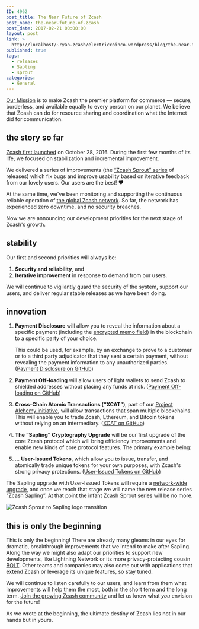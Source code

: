 ```yaml
---
ID: 4962
post_title: The Near Future of Zcash
post_name: the-near-future-of-zcash
post_date: 2017-02-21 00:00:00
layout: post
link: >
  http://localhost/~ryan.zcash/electriccoinco-wordpress/blog/the-near-future-of-zcash/
published: true
tags:
  - releases
  - Sapling
  - sprout
categories:
  - General
---
```

<p><a class="reference external" href="/blog/helloworld/">Our Mission</a> is to make Zcash the premier platform for commerce — secure, borderless, and available equally to every person on our planet. We believe that Zcash can do for resource sharing and coordination what the Internet did for communication.</p>
<div class="section" id="the-story-so-far">
<h2>the story so far</h2>
<p><a class="reference external" href="/blog/zcash-begins/">Zcash first launched</a> on October 28, 2016. During the first few months of its life, we focused on stabilization and incremental improvement.</p>
<p>We delivered a series of improvements (the <a class="reference external" href="/blog/tag/releases/">“Zcash Sprout” series</a> of releases) which fix bugs and improve usability based on iterative feedback from our lovely users. Our users are the best! ❤</p>
<p>At the same time, we've been monitoring and supporting the continuous reliable operation of <a class="reference external" href="https://zcha.in/network">the global Zcash network</a>. So far, the network has experienced zero downtime, and no security breaches.</p>
<p>Now we are announcing our development priorities for the next stage of Zcash's growth.</p>
<p><!-- We intend for Zcash to evolve faster than Bitcoin does but slower than Ethereum. We believe this will yield a good compromise of stability and innovation. --></p>
</div>
<div class="section" id="stability">
<h2>stability</h2>
<p>Our first and second priorities will always be:</p>
<ol class="arabic simple">
<li><strong>Security and reliability</strong>, and</li>
<li><strong>Iterative improvement</strong> in response to demand from our users.</li>
</ol>
<p>We will continue to vigilantly guard the security of the system, support our users, and deliver regular stable releases as we have been doing.</p>
</div>
<div class="section" id="innovation">
<h2>innovation</h2>
<ol class="arabic">
<li>
<p class="first"><strong>Payment Disclosure</strong> will allow you to reveal the information about a specific payment (including the <a class="reference external" href="/blog/encrypted-memo-field/">encrypted memo field</a>) in the blockchain to a specific party of your choice.</p>
<p>This could be used, for example, by an exchange to prove to a customer or to a third party adjudicator that they sent a certain payment, without revealing the payment information to any unauthorized parties. (<a class="reference external" href="https://github.com/zcash/zcash/issues/2036">Payment Disclosure on GitHub</a>)</li>
<li>
<p class="first"><strong>Payment Off-loading</strong> will allow users of light wallets to send Zcash to shielded addresses without placing any funds at risk. (<a class="reference external" href="https://github.com/zcash/zips/issues/104">Payment Off-loading on GitHub</a>)</p>
</li>
<li>
<p class="first"><strong>Cross-Chain Atomic Transactions (“XCAT”)</strong>, part of our <a class="reference external" href="https://forum.z.cash/t/there-are-three-different-flavors-of-project-alchemy/13963">Project Alchemy initiative</a>, will allow transactions that span multiple blockchains. This will enable you to trade Zcash, Ethereum, and Bitcoin tokens without relying on an intermediary. (<a class="reference external" href="https://github.com/zcash/zcash/issues/2098">XCAT on GitHub</a>)</p>
</li>
<li>
<p class="first"><strong>The “Sapling” Cryptography Upgrade</strong> will be our first upgrade of the core Zcash protocol which will bring efficiency improvements and enable new kinds of core protocol features. The primary example being:</p>
</li>
<li>
<p class="first">… <strong>User-Issued Tokens</strong>, which allow you to issue, transfer, and atomically trade unique tokens for your own purposes, with Zcash's strong privacy protections. (<a class="reference external" href="https://github.com/zcash/zcash/issues/830">User-Issued Tokens on GitHub</a>)</p>
</li>
</ol>
<p>The Sapling upgrade with User-Issued Tokens will require a <a class="reference external" href="/blog/zcash-evolution/">network-wide upgrade</a>, and once we reach that stage we will name the new release series “Zcash Sapling”. At that point the infant Zcash Sprout series will be no more.</p>
<div class="figure align-center">
<img alt="Zcash Sprout to Sapling logo transition" class="center-image" src="/wp-content/uploads/2017/02/zcash-sprout-to-sapling.png"></div>
</div>
<div class="section" id="this-is-only-the-beginning">
<h2>this is only the beginning</h2>
<p>This is only the beginning! There are already many gleams in our eyes for dramatic, breakthrough improvements that we intend to make after Sapling. Along the way we might also adapt our priorities to support new developments, like Lightning Network or its more privacy-protecting cousin <a class="reference external" href="/blog/bolt-private-payment-channels/">BOLT</a>. Other teams and companies may also come out with applications that extend Zcash or leverage its unique features, so stay tuned.</p>
<p>We will continue to listen carefully to our users, and learn from them what improvements will help them the most, both in the short term and the long term. <a class="reference external" href="https://z.cash/support">Join the growing Zcash community</a> and let us know what <em>you</em> envision for the future!</p>
<p>As we wrote at the beginning, the ultimate destiny of Zcash lies not in our hands but in yours.</p>
</div>
